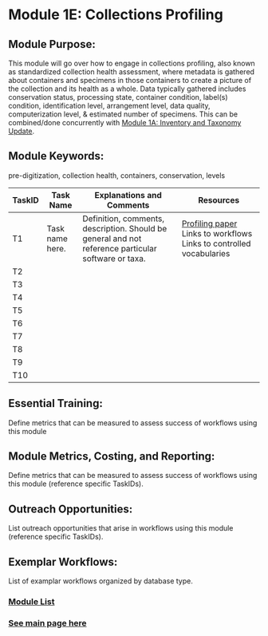 # Module 1E: Collections Profiling 

## Module Purpose: 
This module will go over how to engage in collections profiling, also known as standardized collection health assessment, where metadata is gathered about containers and specimens in those containers to create a picture of the collection and its health as a whole. Data typically gathered includes conservation status, processing state, container condition, label(s) condition, identification level, arrangement level, data quality, computerization level, & estimated number of specimens. This can be combined/done concurrently with [Module 1A: Inventory and Taxonomy Update](https://github.com/EntCollNet/BugFlow/blob/master/modules/module_1/module_1A.md).

## Module Keywords: 
pre-digitization, collection health, containers, conservation, levels


| TaskID | Task Name | Explanations and Comments | Resources |
|--------|-----------|---------------------------|-----------|
|T1| Task name here.|Definition, comments, description. Should be general and not reference particular software or taxa.| [Profiling paper](https://www.researchgate.net/publication/233379544_Profiling_natural_history_collections_A_method_for_quantitative_and_comparative_health_assessment)  Links to workflows  Links to controlled vocabularies|
|T2||||
|T3||||
|T4||||
|T5||||
|T6||||
|T7||||
|T8||||
|T9||||
|T10||||

## Essential Training: 
Define metrics that can be measured to assess success of workflows using this module

## Module Metrics, Costing, and Reporting: 
Define metrics that can be measured to assess success of workflows using this module (reference specific TaskIDs).

## Outreach Opportunities: 
List outreach opportunities that arise in workflows using this module (reference specific TaskIDs).

## Exemplar Workflows: 
List of examplar workflows organized by database type.

### [Module List](https://entcollnet.github.io/BugFlow/modules/)
### [See main page here](https://entcollnet.github.io/BugFlow/)

